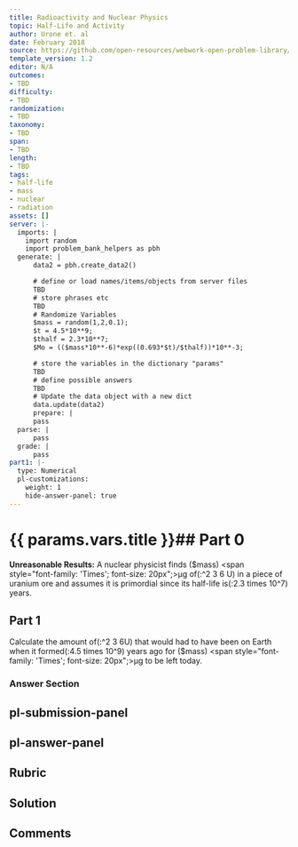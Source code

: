 ```yaml
---
title: Radioactivity and Nuclear Physics
topic: Half-Life and Activity
author: Urone et. al
date: February 2018
source: https://github.com/open-resources/webwork-open-problem-library/tree/master/Contrib/BrockPhysics/College_Physics_Urone/31.Radioactivity_and_Nuclear_Physics/31-05.Half-Life_and_Activity/NU_U17-31-05-023.pg
template_version: 1.2
editor: N/A
outcomes:
- TBD
difficulty:
- TBD
randomization:
- TBD
taxonomy:
- TBD
span:
- TBD
length:
- TBD
tags:
- half-life
- mass
- nuclear
- radiation
assets: []
server: |-
  imports: |
    import random
    import problem_bank_helpers as pbh
  generate: |
      data2 = pbh.create_data2()

      # define or load names/items/objects from server files
      TBD
      # store phrases etc
      TBD
      # Randomize Variables
      $mass = random(1,2,0.1);
      $t = 4.5*10**9;
      $thalf = 2.3*10**7;
      $Mo = (($mass*10**-6)*exp((0.693*$t)/$thalf))*10**-3;

      # store the variables in the dictionary "params"
      TBD
      # define possible answers
      TBD
      # Update the data object with a new dict
      data.update(data2)
      prepare: |
      pass
  parse: |
      pass
  grade: |
      pass
part1: |-
  type: Numerical
  pl-customizations:
    weight: 1
    hide-answer-panel: true
---
```


# {{ params.vars.title }}## Part 0 
<b>Unreasonable Results:</b> A nuclear physicist finds ($mass) <span style="font-family: 'Times'; font-size: 20px";>&mu;g</span> of(:^2 3 6 U) in a piece of uranium ore and assumes it is primordial since its half-life is(:2.3 times 10^7) years. 
## Part 1 
Calculate the amount of(:^2 3 6U) that would had to have been on Earth when it formed(:4.5 times 10^9) years ago for ($mass) <span style="font-family: 'Times'; font-size: 20px";>&mu;g</span> to be left today. 


### Answer Section 


## pl-submission-panel 


## pl-answer-panel 


## Rubric 


## Solution 


## Comments 


